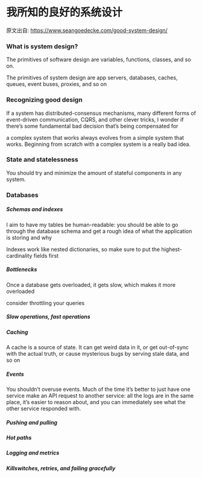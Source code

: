 # 我所知的良好的系统设计

原文出自: https://www.seangoedecke.com/good-system-design/


### What is system design?
The primitives of software design are variables, functions, classes, and so on. 

The primitives of system design are app servers, databases, caches, queues, event buses, proxies, and so on


### Recognizing good design
If a system has distributed-consensus mechanisms, many different forms of event-driven communication, CQRS, and other clever tricks, I wonder if there’s some fundamental bad decision that’s being compensated for

a complex system that works always evolves from a simple system that works. Beginning from scratch with a complex system is a really bad idea.

### State and statelessness

You should try and minimize the amount of stateful components in any system.


### Databases

##### Schemas and indexes

I aim to have my tables be human-readable: you should be able to go through the database schema and get a rough idea of what the application is storing and why

Indexes work like nested dictionaries, so make sure to put the highest-cardinality fields first

##### Bottlenecks

Once a database gets overloaded, it gets slow, which makes it more overloaded

consider throttling your queries

##### Slow operations, fast operations

##### Caching

A cache is a source of state. It can get weird data in it, or get out-of-sync with the actual truth, or cause mysterious bugs by serving stale data, and so on

##### Events

You shouldn’t overuse events. Much of the time it’s better to just have one service make an API request to another service: all the logs are in the same place, it’s easier to reason about, and you can immediately see what the other service responded with.

##### Pushing and pulling

##### Hot paths

##### Logging and metrics

##### Killswitches, retries, and failing gracefully


